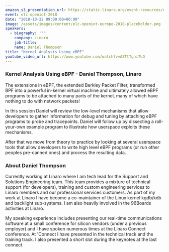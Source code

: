 ```yaml
---
amazon_s3_presentation_url: https://static.linaro.org/event-resources/elc-openiot-2018/elc-openiot-2018-kernel-analysis-using-ebpf.pdf
event: elc-openiot-2018
date: "2018-10-22 09:00:00+00:00"
image: /assets/images/content/elc-openiot-europe-2018-placeholder.png
speakers:
  - biography: '""'
    company: Linaro
    job-title:
    name: Daniel Thompson
title: "Kernel Analysis Using eBPF"
youtube_video_url: https://www.youtube.com/watch?v=AZTtTgni7LQ
---
```


### Kernel Analysis Using eBPF - Daniel Thompson, Linaro

The extensions in eBPF, the extended Berkley Packet Filter, transformed BPF into a powerful in-kernel virtual machine and ultimately allowed eBPF programs to be attached to many parts of the kernel, many of which have nothing to do with network packets!

In this session Daniel will review the low-level mechanisms that allow developers to gather information for debug and tuning by attaching eBPF programs to probe and tracepoints. Daniel will follow up by dissecting a roll-your-own example program to illustrate how userspace exploits these mechanisms.

After that we move from theory to practice by looking at several userspace tools that allow developers to write high level eBPF programs (or run other peoples pre-canned ones) and process the resulting data.

### About Daniel Thompson

Currently working at Linaro where I am tech lead for the Support and Solutions Engineering team. This team provides a mixture of technical support (for developers), training and custom engineering services to Linaro members and our professional services customers. As part of my work at Linaro I have become a co-maintainer of the Linux kernel kgdb/kdb and backlight sub-systems. I am also heavily involved in the 96Boards activities at Linaro.

My speaking experience includes presenting our real-time communications software at a small conference for silicon vendors (under a previous employer) and I have spoken numerous times at the Linaro Connect conference. At 'Connect I have presented in the technical track and the training track. I also presented a short slot during the keynotes at the last connect.
